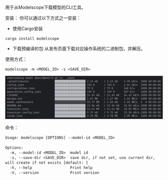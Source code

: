 用于从Modelscope下载模型的CLI工具。

安装：
你可以通过以下方式之一安装：

- 使用Cargo安装

```shell
cargo install modelscope
```

- 下载预编译的包
  从发布页面下载对应操作系统的二进制包，并解压。

使用方式：

```shell
modelscope -m <MODEL_ID> -s <SAVE_DIR>
```

![img.png](screenshot.png)

命令：

```shell
Usage: modelscope [OPTIONS] --model-id <MODEL_ID>

Options:
  -m, --model-id <MODEL_ID>  model id
  -s, --save-dir <SAVE_DIR>  save dir, if not set, use current dir, will create if not exists [default: ]
  -h, --help                 Print help
  -V, --version              Print version
```